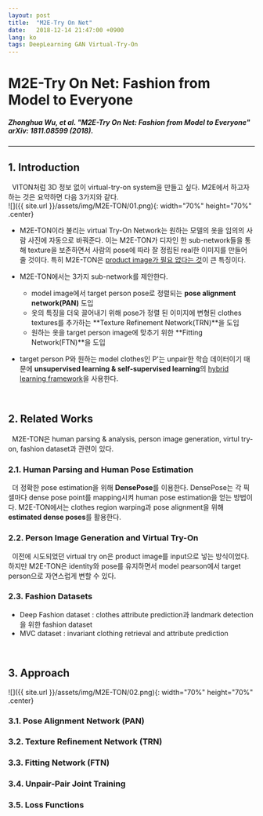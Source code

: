 ```yaml
---
layout: post
title:  "M2E-Try On Net"
date:   2018-12-14 21:47:00 +0900
lang: ko
tags: DeepLearning GAN Virtual-Try-On
---
```

# M2E-Try On Net: Fashion from Model to Everyone #

##### Zhonghua Wu, et al. "M2E-Try On Net: Fashion from Model to Everyone" arXiv: 1811.08599 (2018). #####
<hr>

## 1. Introduction ##
&nbsp;&nbsp;VITON처럼 3D 정보 없이 virtual-try-on system을 만들고 싶다. M2E에서 하고자 하는 것은 요약하면 다음 3가지와 같다.
<br>
![]({{ site.url }}/assets/img/M2E-TON/01.png){: width="70%" height="70%" .center}
* M2E-TON이라 불리는 virtual Try-On Network는 원하는 모델의 옷을 임의의 사람 사진에 자동으로 바꿔준다. 이는 M2E-TON가 디자인 한 sub-network들을 통해 texture을 보존하면서 사람의 pose에 따라 잘 정립된 real한 이미지를 만들어 줄 것이다. 특히 M2E-TON은 <u>product image가 필요 없다는 것</u>이 큰 특징이다.

* M2E-TON에서는 3가지 sub-network를 제안한다.
    + model image에서 target person pose로 정렬되는 **pose alignment network(PAN)** 도입
    + 옷의 특징을 더욱 끌어내기 위해 pose가 정렬 된 이미지에 변형된 clothes textures를 추가하는 **Texture Refinement Network(TRN)**을 도입
    + 원하는 옷을 target person image에 맞추기 위한 **Fitting Network(FTN)**을 도입

* target person P와 원하는 model clothes인 P'는 unpair한 학습 데이터이기 때문에 **unsupervised learning & self-supervised learning**의 <u>hybrid learning framework</u>을 사용한다.

<br>

## 2. Related Works ##
&nbsp;&nbsp;M2E-TON은 human parsing & analysis, person image generation, virtul try-on, fashion dataset과 관련이 있다.

### 2.1. Human Parsing and Human Pose Estimation ###
&nbsp;&nbsp;더 정확한 pose estimation을 위해 **DensePose**를 이용한다. DensePose는 각 픽셀마다 dense pose point를 mapping시켜 human pose estimation을 얻는 방법이다. M2E-TON에서는 clothes region warping과 pose alignment을 위해 **estimated dense poses**를 활용한다.
<br>

### 2.2. Person Image Generation and Virtual Try-On ###
&nbsp;&nbsp;이전에 시도되었던 virtual try on은 product image를 input으로 넣는 방식이었다.<br>
하지만 M2E-TON은 identity와 pose를 유지하면서 model pearson에서 target person으로 자연스럽게 변할 수 있다.

### 2.3. Fashion Datasets ###
* Deep Fashion dataset : clothes attribute prediction과 landmark detection을 위한 fashion dataset
* MVC dataset : invariant clothing retrieval and attribute prediction

<br>

## 3. Approach ##
![]({{ site.url }}/assets/img/M2E-TON/02.png){: width="70%" height="70%" .center}
### 3.1. Pose Alignment Network (PAN) ###

### 3.2. Texture Refinement Network (TRN) ###

### 3.3. Fitting Network (FTN) ###

### 3.4. Unpair-Pair Joint Training ###

### 3.5. Loss Functions ###